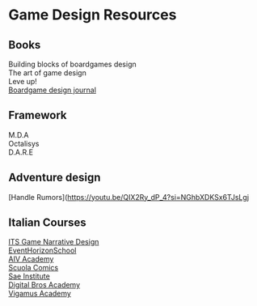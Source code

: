 # Game Design Resources

## Books
Building blocks of boardgames design <br>
The art of game design <br>
Leve up! <br>
[Boardgame design journal](https://amzn.eu/d/cYAThwU) <br>

## Framework
M.D.A <br>
Octalisys <br>
D.A.R.E <br>

## Adventure design
[Handle Rumors](https://youtu.be/QIX2Ry_dP_4?si=NGhbXDKSx6TJsLgj

## Italian Courses
[ITS Game Narrative Design](https://itsturismomarche.it/corsi/game-narrative-designer-its.php?utm_source=facebook&utm_medium=cpc&utm_campaign=ITS+24%2F26+-+TOFU+-+Marche+-+Conversione&utm_content=Generico+-+Game&utm_id=120213477537990260&utm_term=120213477803610260&fbclid=PAZXh0bgNhZW0BMAABpj0iFdMV419H7wmLk0goJyup7yVZ4xoffkdx3HrIkdza6u7AkCRfwTb51w_aem_ZWdZJ5B3Q1Q1dL1vF3ArMw) <br>
[EventHorizonSchool](https://www.eventhorizonschool.com/) <br>
[AIV Academy](https://www.aiv01.it/) <br>
[Scuola Comics](https://scuolacomics.com/) <br>
[Sae Institute](https://www.sae.edu/ita/courses/produzione-game/) <br>
[Digital Bros Academy](https://dbgameacademy.it/) <br>
[Vigamus Academy](https://corsi.vigamusacademy.com/home/course/corso-di-game-design-intensivo/1) <br>
